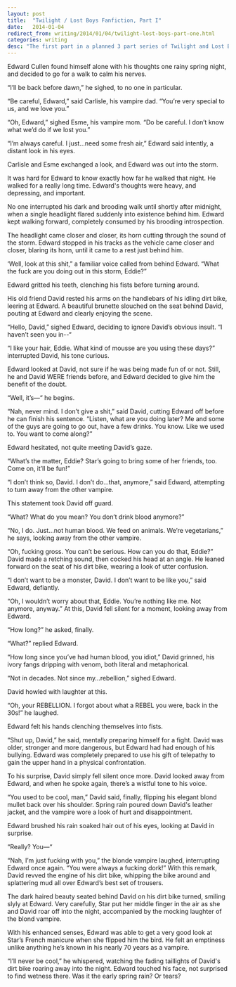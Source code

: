```yaml
---
layout: post
title:  "Twilight / Lost Boys Fanfiction, Part I"
date:   2014-01-04
redirect_from: writing/2014/01/04/twilight-lost-boys-part-one.html
categories: writing
desc: "The first part in a planned 3 part series of Twilight and Lost Boys crossover fan fiction."
---
```


Edward Cullen found himself alone with his thoughts one rainy spring night, and decided to go for a walk to calm his nerves.

“I’ll be back before dawn,” he sighed, to no one in particular.

“Be careful, Edward,” said Carlisle, his vampire dad. “You’re very special to us, and we love you.”

“Oh, Edward,” sighed Esme, his vampire mom. “Do be careful. I don’t know what we’d do if we lost you.”

“I’m always careful. I just…need some fresh air,” Edward said intently, a distant look in his eyes.

Carlisle and Esme exchanged a look, and Edward was out into the storm.

It was hard for Edward to know exactly how far he walked that night. He walked for a really long time. Edward's thoughts were heavy, and depressing, and important.

No one interrupted his dark and brooding walk until shortly after midnight, when a single headlight flared suddenly into existence behind him. Edward kept walking forward, completely consumed by his brooding introspection.

The headlight came closer and closer, its horn cutting through the sound of the storm. Edward stopped in his tracks as the vehicle came closer and closer, blaring its horn, until it came to a rest just behind him.

‘Well, look at this shit,” a familiar voice called from behind Edward. “What the fuck are you doing out in this storm, Eddie?”

Edward gritted his teeth, clenching his fists before turning around.

His old friend David rested his arms on the handlebars of his idling dirt bike, leering at Edward. A beautiful brunette slouched on the seat behind David, pouting at Edward and clearly enjoying the scene.

“Hello, David,” sighed Edward, deciding to ignore David’s obvious insult. “I haven’t seen you in--“

“I like your hair, Eddie. What kind of mousse are you using these days?” interrupted David, his tone curious.

Edward looked at David, not sure if he was being made fun of or not. Still, he and David WERE friends before, and Edward decided to give him the benefit of the doubt.

“Well, it’s—“ he begins.

“Nah, never mind. I don’t give a shit,” said David, cutting Edward off before he can finish his sentence. “Listen, what are you doing later? Me and some of the guys are going to go out, have a few drinks. You know. Like we used to. You want to come along?”

Edward hesitated, not quite meeting David’s gaze.

“What’s the matter, Eddie? Star’s going to bring some of her friends, too. Come on, it’ll be fun!”

“I don’t think so, David. I don’t do…that, anymore,” said Edward, attempting to turn away from the other vampire.

This statement took David off guard.

“What? What do you mean? You don’t drink blood anymore?”

“No, I do. Just…not human blood. We feed on animals. We’re vegetarians,” he says, looking away from the other vampire.

“Oh, fucking gross. You can’t be serious. How can you do that, Eddie?” David made a retching sound, then cocked his head at an angle. He leaned forward on the seat of his dirt bike, wearing a look of utter confusion.

“I don’t want to be a monster, David. I don’t want to be like you,” said Edward, defiantly.

“Oh, I wouldn’t worry about that, Eddie.  You’re nothing like me. Not anymore, anyway.” At this, David fell silent for a moment, looking away from Edward.

“How long?” he asked, finally.

“What?” replied Edward.

“How long since you’ve had human blood, you idiot,” David grinned, his ivory fangs dripping with venom, both literal and metaphorical.

“Not in decades. Not since my…rebellion,” sighed Edward.

David howled with laughter at this.

“Oh, your REBELLION. I forgot about what a REBEL you were, back in the 30s!” he laughed.

Edward felt his hands clenching themselves into fists.

“Shut up, David,” he said, mentally preparing himself for a fight. David was older, stronger and more dangerous, but Edward had had enough of his bullying. Edward was completely prepared to use his gift of telepathy to gain the upper hand in a physical confrontation.

To his surprise, David simply fell silent once more. David looked away from Edward, and when he spoke again, there’s a wistful tone to his voice.

“You used to be cool, man,” David said, finally, flipping his elegant blond mullet back over his shoulder. Spring rain poured down David's leather jacket, and the vampire wore a look of hurt and disappointment.

Edward brushed his rain soaked hair out of his eyes, looking at David in surprise.

“Really? You—“

“Nah, I’m just fucking with you,” the blonde vampire laughed, interrupting Edward once again. “You were always a fucking dork!” With this remark, David revved the engine of his dirt bike, whipping the bike around and splattering mud all over Edward’s best set of trousers.

The dark haired beauty seated behind David on his dirt bike turned, smiling slyly at Edward. Very carefully, Star put her middle finger in the air as she and David roar off into the night, accompanied by the mocking laughter of the blond vampire.

With his enhanced senses, Edward was able to get a very good look at Star’s French manicure when she flipped him the bird. He felt an emptiness unlike anything he’s known in his nearly 70 years as a vampire.

“I’ll never be cool,” he whispered, watching the fading taillights of David's dirt bike roaring away into the night. Edward touched his face, not surprised to find wetness there. Was it the early spring rain? Or tears?
